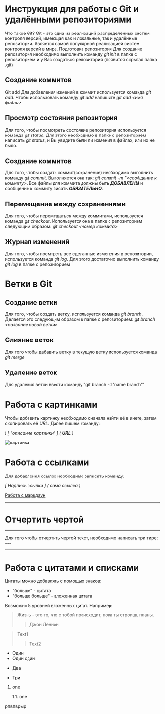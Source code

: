 # Инструкция для работы с Git и удалёнными репозиториями

Что такое Git?
Git - это одна из реализаций распределённых систем контроля версий, имеющая как и локальные, так и удалённые репозитории. Является самой популярной реализацией систем контроля версий в мире.
Подготовка репозитория
Для создание репозитория необходимо выполнить команду *git init*  в папке с репозиторием и у Вас создаться репозиторий (появится скрытая папка .git)

## Создание коммитов

Git add
Для добавления измений в коммит используется команда *git add*. Чтобы использовать команду *git add* напишите *git add <имя файла>*

## Просмотр состояния репозитория
Для того, чтобы посмотреть состояние репозитория используется команда *git status*. Для этого необходимо в папке с репозиторием написать *git status*, и Вы увидите были ли измения в файлах, или их не было.

## Создание коммитов
Для того, чтобы создать коммит(сохранение) необходимо выполнить команду *git commit*. Выполняется она так: *git commit -m "<сообщение к коммиту>*. Все файлы для коммита должны быть ***ДОБАВЛЕНЫ*** и сообщение к коммиту писать ***ОБЯЗАТЕЛЬНО***.

## Перемещение между сохранениями
Для того, чтобы перемещаться между коммитами, используется команда *git checkout*. Используется она в папке с репозиторием следующим образом: *git checkout <номер коммита>*

## Журнал изменений
Для того, чтобы посмтреть все сделанные изменения в репозитории, используется команда *git log*. Для этого достаточно выполнить команду *git log* в папке с репозиторием

# Ветки в Git

## Создание ветки

Для того, чтобы создать ветку, используется команда *git branch*. Делается это следующим образом в папке с репозиторием: *git branch <название новой ветки>*

## Слияние веток

Для того чтобы дабавить ветку в текущую ветку используется команда *git merge <name branch>*

## Удаление веток
Для удаления ветки ввести команду "git branch -d 'name branch'"

# Работа с картинками

Чтобы добавить картинку необходимо сначала найти её в инете, затем скопировать её *URL*.
Далее пишем команду: 

*! [ "описание картинки" ] ( **URL** )*


![картинка](https://koshka.top/uploads/posts/2021-12/1640199637_1-koshka-top-p-milie-kotiki-v-odezhde-1.jpg)

# Работа с ссылками
Для добавления ссылок необходимо записать команду:

*[ Надпись ссылки ]  ( сама ссылка  )*


[Работа с маркдаун](https://texterra.ru/blog/ischerpyvayushchaya-shpargalka-po-sintaksisu-razmetki-markdown-na-zametku-avtoram-veb-razrabotchikam.html)

---
# Отчертить чертой
---
Для того чтобы отчертить чертой текст, необходимо написать три тире: *---*

---


# Работа с цитатами и списками

Цитаты можно добавлять с помощью знаков:
* "больше" - цитата
* "больше больше" - вложенная цитата

Возможно 5 уровней вложенных цитат.
Например: 
> Жизнь - это то, что с тобой происходит, пока ты строишь планы.
>> Джон Леннон


>Text1
>>Text2


* Один
* Один один
- Два
+ Три

1. one

    1.1.  one


рпвпврыр